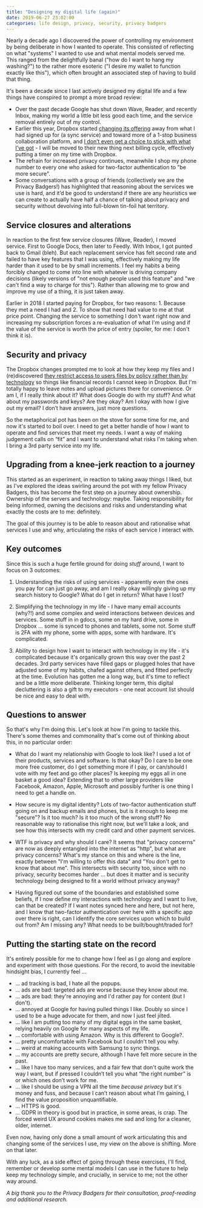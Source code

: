 ```yaml
---
title: "Designing my digital life (again)"
date: 2019-06-27 23:02:00
categories: life design, privacy, security, privacy badgers
---
```


Nearly a decade ago I discovered the power of controlling my environment by being deliberate in how I wanted to operate. This consisted of reflecting on what "systems" I wanted to use and what mental models served me. This ranged from the delightfully banal ("how do I want to hang my washing?") to the rather more esoteric ("I desire my wallet to function exactly like this"), which often brought an associated step of having to build that thing.

It's been a decade since I last actively designed my digital life and a few things have conspired to prompt a more broad review:

 * Over the past decade Google has shut down Wave, Reader, and recently Inbox, making my world a little bit less good each time, and the service removal entirely out of my control.
 * Earlier this year, Dropbox started [changing its offering](https://blog.dropbox.com/topics/product-tips/new-dropbox) away from what I had signed up for (a sync service) and toward more of a 1-stop business collaboration platform, and [I don’t even get a choice to stick with what I’ve got](https://www.dropbox.com/buy) - I will be moved to their new thing next billing cycle, effectively putting a timer on my time with Dropbox.
 * The refrain for increased privacy continues, meanwhile I shop my phone number to every one who asked for two-factor authentication to "be more secure".
 * Some conversations with a group of friends (collectively we are the Privacy Badgers!) has highlighted that reasoning about the services we use is hard, and it’d be good to understand if there are any heuristics we can create to actually have half a chance of talking about privacy and security without devolving into full-blown tin-foil hat territory.

## Service closures and alterations

In reaction to the first few service closures (Wave, Reader), I moved service. First to Google Docs, then later to Feedly. With Inbox, I got punted back to Gmail (bleh). But each replacement service has felt second rate and failed to have key features that I was using, effectively making my life harder than it used to be by small increments. I feel my habits a being forcibly changed to come into line with whatever is driving company decisions (likely versions of "not enough people used this feature" and "we can't find a way to charge for this"). Rather than allowing me to grow and improve my use of a thing, it is just taken away.

Earlier in 2018 I started paying for Dropbox, for two reasons: 1. Because they met a need I had and 2. To show that need had value to me at that price point. Changing the service to something I don't want right now and increasing my subscription forces a re-evaluation of what I'm using and if the value of the service is worth the price of entry (spoiler, for me: I don't think it is).

## Security and privacy

The Dropbox changes prompted me to look at how they keep my files and I (re)discovered [they restrict access to users files by policy rather than by technology](https://help.dropbox.com/accounts-billing/security/file-access) so things like financial records I cannot keep in Dropbox. But I'm totally happy to leave notes and upload pictures there for convenience. Or am I, if I really think about it? What does Google do with my stuff? And what about my passwords and keys? Are they okay? Am I okay with how I give out my email? I don’t have answers, just more questions.

So the metaphorical pot has been on the stove for some time for me, and now it's started to boil over. I need to get a better handle of how I want to operate and find services that meet my needs. I want a way of making judgement calls on “fit” and I want to understand what risks I'm taking when I bring a 3rd party service into my life.

## Upgrading from a knee-jerk reaction to a journey

This started as an experiment, in reaction to taking away things I liked, but as I've explored the ideas swirling around the pot with my fellow Privacy Badgers, this has become the first step on a journey about ownership. Ownership of the servers and technology: maybe. Taking responsibility for being informed, owning the decisions and risks and understanding what exactly the costs are to me: definitely.

The goal of this journey is to be able to reason about and rationalise what services I use and why, articulating the risks of each service I interact with.

## Key outcomes

Since this is such a huge fertile ground for doing *stuff* around, I want to focus on 3 outcomes:

 1. Understanding the risks of using services - apparently even the ones you pay for can just go away, and am I really okay willingly giving up my search history to Google? What do I get in return? What have I lost?

 2. Simplifying the technology in my life - I have many email accounts (why?!) and some complex and weird interactions between devices and services. Some stuff in in gdocs, some on my hard drive, some in Dropbox ... some is synced to phones and tablets, some not. Some stuff is 2FA with my phone, some with apps, some with hardware. It's complicated.

 3. Ability to design how I want to interact with technology in my life - it's complicated because it's organically grown this way over the past 2 decades. 3rd party services have filled gaps or plugged holes that have adjusted some of my habits, chafed against others, and fitted perfectly at the time. Evolution has gotten me a long way, but it's time to reflect and be a little more deliberate. Thinking longer term, this digital decluttering is also a gift to my executors - one neat account list should be nice and easy to deal with.

## Questions to answer

So that's why I'm doing this. Let's look at how I'm going to tackle this. There's some themes and commonality that's come out of thinking about this, in no particular order:

 - What do I want my relationship with Google to look like? I used a lot of their products, services and software. Is that okay? Do I care to be one more free customer, do I get something more if I pay, or can/should I vote with my feet and go other places? Is keeping my eggs all in one basket a good idea? Extending that to other large providers like Facebook, Amazon, Apple, Microsoft and possibly further is one thing I need to get a handle on.

 - How secure is my digital identity? Lots of two-factor authentication stuff going on and backup emails and phones, but is it enough to keep me "secure"? Is it too much? Is it too much of the wrong stuff? No reasonable way to rationalise this right now, but we'll take a look, and see how this intersects with my credit card and other payment services.

 - WTF is privacy and why should I care? It seems that "privacy concerns" are now as deeply entangled into the internet as "http", but what are privacy concerns? What's my stance on this and where is the line, exactly between "I'm willing to offer this data" and "You don't get to know that about me". This intersects with security too, since with no privacy, security becomes harder ... but does it matter and is security technology being designed to fit a world without privacy anyway?

 - Having figured out some of the boundaries and established some beliefs, if I now define my interactions with technology and I want to live, can that be created? If I want notes synced here and here, but not here, and I know that two-factor authentication over here with a specific app over there is right, can I identify the core services upon which to build out from? Am I missing any? What needs to be built/bought/traded for?

## Putting the starting state on the record

It's entirely possible for me to change how I feel as I go along and explore and experiment with those questions. For the record, to avoid the inevitable hindsight bias, I currently feel ...

 * … ad tracking is bad, I hate all the popups.
 * … ads are bad: targeted ads are worse because they know about me.
 * … ads are bad: they're annoying and I'd rather pay for content (but I don't).
 * … annoyed at Google for having pulled things I like. Doubly so since I used to be a huge advocate for them, and now I just feel jilted.
 * … like I am putting too many of my digital eggs in the same basket, relying heavily on Google for many aspects of my life.
 * … comfortable with using Amazon. Why is this different to Google?.
 * … pretty uncomfortable with Facebook but I couldn't tell you why. 
 * … weird at making accounts with Samsung to sync things.
 * … my accounts are pretty secure, although I have felt more secure in the past.
 * … like I have too many services, and a fair few that don't quite work the way I want, but if pressed I couldn’t tell you what “the right number” is or which ones don’t work for me.
 * … like I should be using a VPN all the time *because privacy* but it's money and fuss, and because I can’t reason about what I’m gaining, I find the value proposition unquantifiable.
 * … HTTPS is good.
 * … GDPR in theory is good but in practice, in some areas, is crap. The forced weird UX around cookies makes me sad and long for a cleaner, older, internet.

Even now, having only done a small amount of work articulating this and changing some of the services I use, my view on the above is shifting. More on that later.

With any luck, as a side effect of going through these exercises, I'll find, remember or develop some mental models I can use in the future to help keep my technology simple, and crucially, in service to me; not the other way around.

*A big thank you to the Privacy Badgers for their consultation, proof-reading and additional research.*
